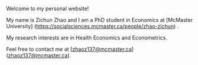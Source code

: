 Welcome to my personal website!

My name is Zichun Zhao and I am a PhD student in Economics at [McMaster University] (https://socialsciences.mcmaster.ca/people/zhao-zichun) .

My research interests are in Health Economics and Econometrics.

Feel free to contact me at [zhaoz137@mcmaster.ca] (zhaoz137@mcmaster.ca).